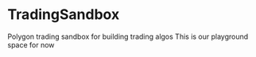 # TradingSandbox
Polygon trading sandbox for building trading algos
This is our playground space for now
